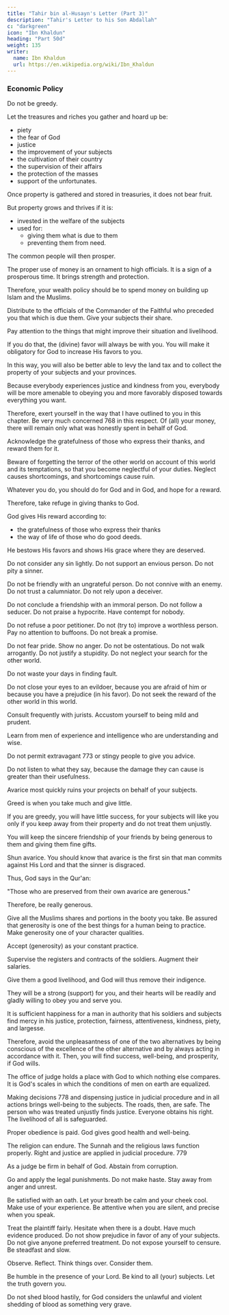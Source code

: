 ```yaml
---
title: "Tahir bin al-Husayn's Letter (Part 3)"
description: "Tahir's Letter to his Son Abdallah"
c: "darkgreen"
icon: "Ibn Khaldun"
heading: "Part 50d"
weight: 135
writer:
  name: Ibn Khaldun
  url: https://en.wikipedia.org/wiki/Ibn_Khaldun
---
```



### Economic Policy

Do not be greedy.

Let the treasures and riches you gather and hoard up be:
- piety
- the fear of God
- justice
- the improvement of your subjects
- the cultivation of their country
- the supervision of their affairs
- the protection of the masses
- support of the unfortunates. 

Once property is gathered and stored in treasuries, it does not bear fruit. 

But property grows and thrives if it is:
- invested in the welfare of the subjects
- used for:
  - giving them what is due to them
  - preventing them from need. 

The common people will then prosper. 

The proper use of money is an ornament to high officials. It is a sign of a prosperous time. It brings strength and protection. 

Therefore, your wealth policy should be to spend money on building up Islam and the Muslims.

 <!-- let it be your way of gathering up treasures to   -->

Distribute to the officials of the Commander of the Faithful who preceded you that which is due them. Give your subjects their share. 

Pay attention to the things that might improve their situation and livelihood. 

If you do that, the (divine) favor will always be with you. You will make it obligatory for God to increase His favors to you. 

In this way, you will also be better able to levy the land tax and to collect the property of your subjects and your provinces. 

Because everybody experiences justice and kindness from you, everybody will be more amenable to obeying you and more favorably disposed towards everything you want. 

Therefore, exert yourself in the way that I have outlined to you in this chapter. Be very much concerned 768 in this respect. Of (all) your money, there will remain only what was honestly spent in behalf of God.

Acknowledge the gratefulness of those who express their thanks, and reward them for it.

Beware of forgetting the terror of the other world on account of this world and its temptations, so that you become neglectful of your duties. Neglect causes shortcomings, and shortcomings cause ruin.

Whatever you do, you should do for God and in God, and hope for a reward.

 <!-- God has poured His favors upon you in this world and showed you His bounty.  -->

Therefore, take refuge in giving thanks to God.

<!-- Rely on Him, and He will give you more good things and benefactions.  -->

God gives His reward according to:
- the gratefulness of those who express their thanks
- the way of life of those who do good deeds.

He bestows His favors and shows His grace where they are deserved.<!-- 770 -->

Do not consider any sin lightly. Do not support an envious person. Do not
pity a sinner. 

Do not be friendly with an ungrateful person. Do not connive with an enemy. Do not trust a calumniator. Do not rely upon a deceiver. 

Do not conclude a friendship with an immoral person. Do not follow a seducer. Do not praise a hypocrite. Have contempt for nobody. 

Do not refuse a poor petitioner. Do not (try to) improve a worthless person. Pay no attention to buffoons. Do not break a promise.

<!-- 771 772 -->
Do not fear pride. Show no anger. Do not be ostentatious. Do not walk arrogantly. Do not justify a stupidity. Do not neglect your search for the other world.

Do not waste your days in finding fault. 

Do not close your eyes to an evildoer, because you are afraid of him or because you have a prejudice (in his favor). Do not seek the reward of the other world in this world. 

Consult frequently with jurists. Accustom yourself to being mild and prudent. 

Learn from men of experience and intelligence who are understanding and wise.

Do not permit extravagant 773 or stingy people to give you advice. 

Do not listen to what they say, because the damage they can cause is greater than their usefulness. 

Avarice most quickly ruins your projects on behalf of your subjects. 

Greed is when you take much and give little. 

If you are greedy, you will have little success, for your subjects will like you only if you keep away from their property and do not treat them unjustly.

You will keep the sincere friendship of your friends by being generous to them and giving them fine gifts. 

Shun avarice. You should know that avarice is the first sin that man commits against His Lord and that the sinner is disgraced. 

Thus, God says in the Qur'an: 

"Those who are preserved from their own avarice are generous."

Therefore, be really generous.

Give all the Muslims shares and portions in the booty you take. Be assured that generosity is one of the best things for a human being to practice. Make generosity one of your character qualities. 

Accept (generosity) as your constant practice. 

Supervise the registers and contracts of the soldiers. Augment their salaries.

Give them a good livelihood, and God will thus remove their indigence.

They will be a strong (support) for you, and their hearts will be readily and gladly willing to obey you and serve you. 

It is sufficient happiness for a man in authority that his soldiers and subjects find mercy in his justice, protection, fairness, attentiveness, kindness, piety, and largesse.

Therefore, avoid the unpleasantness of one of the two alternatives by being conscious of the excellence of the other alternative and by always acting in accordance with it. Then, you will find success, well-being, and prosperity, if God wills.

The office of judge holds a place with God to which nothing else compares. It is God's scales in which the conditions of men on earth are equalized. 

Making decisions 778 and dispensing justice in judicial procedure and in all actions brings well-being to the subjects. The roads, then, are safe. The person who was treated unjustly finds justice. Everyone obtains his right. The livelihood of all is safeguarded. 

Proper obedience is paid. God gives good health and well-being.

The religion can endure. The Sunnah and the religious laws function properly. Right and justice are applied in judicial procedure. 779

As a judge be firm in behalf of God. Abstain from corruption.<!-- 780 --> 

Go and apply the legal punishments. Do not make haste. Stay away from anger and unrest.

Be satisfied with an oath. Let your breath be calm and your cheek cool. Make use of your experience. Be attentive when you are silent, and precise when you speak. 

Treat the plaintiff fairly. Hesitate when there is a doubt. Have much evidence produced. Do not show prejudice in favor of any of your subjects. Do not give anyone preferred treatment. Do not expose yourself to censure. Be steadfast and slow.

Observe. Reflect. Think things over. Consider them. 

Be humble in the presence of your Lord. Be kind to all (your) subjects. Let the truth govern you.

Do not shed blood hastily, for God considers the unlawful and violent shedding of blood as something very grave.



